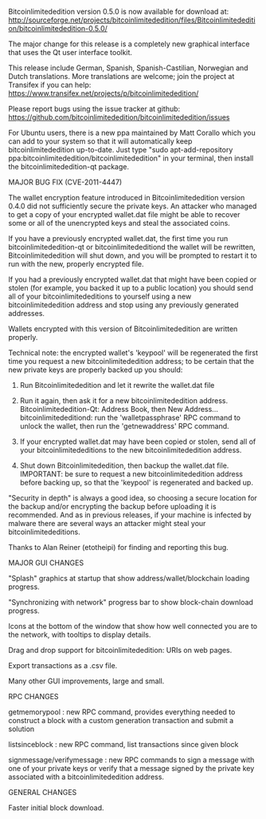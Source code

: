 Bitcoinlimitededition version 0.5.0 is now available for download at:
http://sourceforge.net/projects/bitcoinlimitededition/files/Bitcoinlimitededition/bitcoinlimitededition-0.5.0/

The major change for this release is a completely new graphical interface that uses the Qt user interface toolkit.

This release include German, Spanish, Spanish-Castilian, Norwegian and Dutch translations. More translations are welcome; join the project at Transifex if you can help:
https://www.transifex.net/projects/p/bitcoinlimitededition/

Please report bugs using the issue tracker at github:
https://github.com/bitcoinlimitededition/bitcoinlimitededition/issues

For Ubuntu users, there is a new ppa maintained by Matt Corallo which you can add to your system so that it will automatically keep bitcoinlimitededition up-to-date.  Just type "sudo apt-add-repository ppa:bitcoinlimitededition/bitcoinlimitededition" in your terminal, then install the bitcoinlimitededition-qt package.

MAJOR BUG FIX  (CVE-2011-4447)

The wallet encryption feature introduced in Bitcoinlimitededition version 0.4.0 did not sufficiently secure the private keys. An attacker who
managed to get a copy of your encrypted wallet.dat file might be able to recover some or all of the unencrypted keys and steal the
associated coins.

If you have a previously encrypted wallet.dat, the first time you run bitcoinlimitededition-qt or bitcoinlimitededitiond the wallet will be rewritten, Bitcoinlimitededition will
shut down, and you will be prompted to restart it to run with the new, properly encrypted file.

If you had a previously encrypted wallet.dat that might have been copied or stolen (for example, you backed it up to a public
location) you should send all of your bitcoinlimitededitions to yourself using a new bitcoinlimitededition address and stop using any previously generated addresses.

Wallets encrypted with this version of Bitcoinlimitededition are written properly.

Technical note: the encrypted wallet's 'keypool' will be regenerated the first time you request a new bitcoinlimitededition address; to be certain that the
new private keys are properly backed up you should:

1. Run Bitcoinlimitededition and let it rewrite the wallet.dat file

2. Run it again, then ask it for a new bitcoinlimitededition address.
Bitcoinlimitededition-Qt: Address Book, then New Address...
bitcoinlimitededitiond: run the 'walletpassphrase' RPC command to unlock the wallet,  then run the 'getnewaddress' RPC command.

3. If your encrypted wallet.dat may have been copied or stolen, send  all of your bitcoinlimitededitions to the new bitcoinlimitededition address.

4. Shut down Bitcoinlimitededition, then backup the wallet.dat file.
IMPORTANT: be sure to request a new bitcoinlimitededition address before backing up, so that the 'keypool' is regenerated and backed up.

"Security in depth" is always a good idea, so choosing a secure location for the backup and/or encrypting the backup before uploading it is recommended. And as in previous releases, if your machine is infected by malware there are several ways an attacker might steal your bitcoinlimitededitions.

Thanks to Alan Reiner (etotheipi) for finding and reporting this bug.

MAJOR GUI CHANGES

"Splash" graphics at startup that show address/wallet/blockchain loading progress.

"Synchronizing with network" progress bar to show block-chain download progress.

Icons at the bottom of the window that show how well connected you are to the network, with tooltips to display details.

Drag and drop support for bitcoinlimitededition: URIs on web pages.

Export transactions as a .csv file.

Many other GUI improvements, large and small.

RPC CHANGES

getmemorypool : new RPC command, provides everything needed to construct a block with a custom generation transaction and submit a solution

listsinceblock : new RPC command, list transactions since given block

signmessage/verifymessage : new RPC commands to sign a message with one of your private keys or verify that a message signed by the private key associated with a bitcoinlimitededition address.

GENERAL CHANGES

Faster initial block download.
